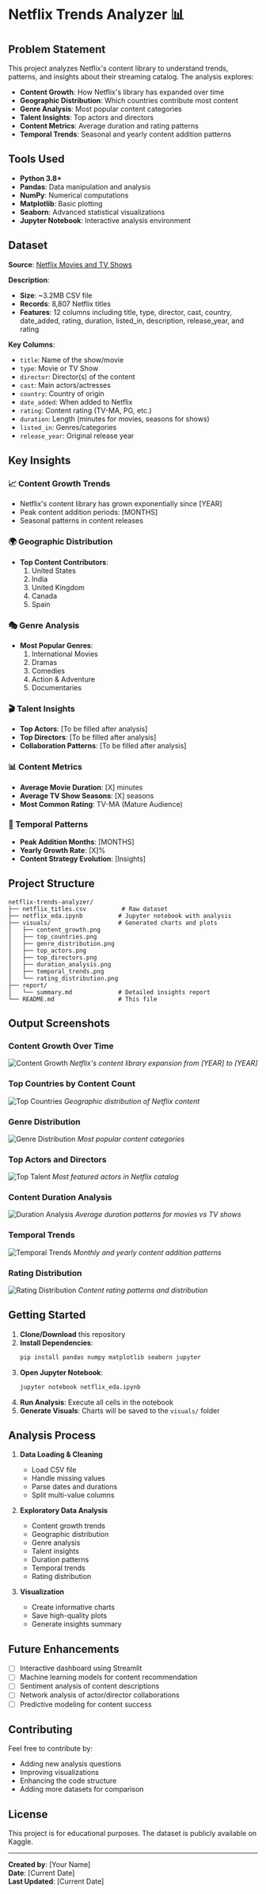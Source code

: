 # Netflix Trends Analyzer 📊

## Problem Statement

This project analyzes Netflix's content library to understand trends, patterns, and insights about their streaming catalog. The analysis explores:

- **Content Growth**: How Netflix's library has expanded over time
- **Geographic Distribution**: Which countries contribute most content
- **Genre Analysis**: Most popular content categories
- **Talent Insights**: Top actors and directors
- **Content Metrics**: Average duration and rating patterns
- **Temporal Trends**: Seasonal and yearly content addition patterns

## Tools Used

- **Python 3.8+**
- **Pandas**: Data manipulation and analysis
- **NumPy**: Numerical computations
- **Matplotlib**: Basic plotting
- **Seaborn**: Advanced statistical visualizations
- **Jupyter Notebook**: Interactive analysis environment

## Dataset

**Source**: [Netflix Movies and TV Shows](https://www.kaggle.com/datasets/shivamb/netflix-shows)

**Description**: 
- **Size**: ~3.2MB CSV file
- **Records**: 8,807 Netflix titles
- **Features**: 12 columns including title, type, director, cast, country, date_added, rating, duration, listed_in, description, release_year, and rating

**Key Columns**:
- `title`: Name of the show/movie
- `type`: Movie or TV Show
- `director`: Director(s) of the content
- `cast`: Main actors/actresses
- `country`: Country of origin
- `date_added`: When added to Netflix
- `rating`: Content rating (TV-MA, PG, etc.)
- `duration`: Length (minutes for movies, seasons for shows)
- `listed_in`: Genres/categories
- `release_year`: Original release year

## Key Insights

### 📈 Content Growth Trends
- Netflix's content library has grown exponentially since [YEAR]
- Peak content addition periods: [MONTHS]
- Seasonal patterns in content releases

### 🌍 Geographic Distribution
- **Top Content Contributors**:
  1. United States
  2. India
  3. United Kingdom
  4. Canada
  5. Spain

### 🎭 Genre Analysis
- **Most Popular Genres**:
  1. International Movies
  2. Dramas
  3. Comedies
  4. Action & Adventure
  5. Documentaries

### 🎬 Talent Insights
- **Top Actors**: [To be filled after analysis]
- **Top Directors**: [To be filled after analysis]
- **Collaboration Patterns**: [To be filled after analysis]

### 📊 Content Metrics
- **Average Movie Duration**: [X] minutes
- **Average TV Show Seasons**: [X] seasons
- **Most Common Rating**: TV-MA (Mature Audience)

### 📅 Temporal Patterns
- **Peak Addition Months**: [MONTHS]
- **Yearly Growth Rate**: [X]%
- **Content Strategy Evolution**: [Insights]

## Project Structure

```
netflix-trends-analyzer/
├── netflix_titles.csv          # Raw dataset
├── netflix_eda.ipynb          # Jupyter notebook with analysis
├── visuals/                   # Generated charts and plots
│   ├── content_growth.png
│   ├── top_countries.png
│   ├── genre_distribution.png
│   ├── top_actors.png
│   ├── top_directors.png
│   ├── duration_analysis.png
│   ├── temporal_trends.png
│   └── rating_distribution.png
├── report/
│   └── summary.md             # Detailed insights report
└── README.md                  # This file
```

## Output Screenshots

### Content Growth Over Time
![Content Growth](visuals/content_growth.png)
*Netflix's content library expansion from [YEAR] to [YEAR]*

### Top Countries by Content Count
![Top Countries](visuals/top_countries.png)
*Geographic distribution of Netflix content*

### Genre Distribution
![Genre Distribution](visuals/genre_distribution.png)
*Most popular content categories*

### Top Actors and Directors
![Top Talent](visuals/top_actors.png)
*Most featured actors in Netflix catalog*

### Content Duration Analysis
![Duration Analysis](visuals/duration_analysis.png)
*Average duration patterns for movies vs TV shows*

### Temporal Trends
![Temporal Trends](visuals/temporal_trends.png)
*Monthly and yearly content addition patterns*

### Rating Distribution
![Rating Distribution](visuals/rating_distribution.png)
*Content rating patterns and distribution*

## Getting Started

1. **Clone/Download** this repository
2. **Install Dependencies**:
   ```bash
   pip install pandas numpy matplotlib seaborn jupyter
   ```
3. **Open Jupyter Notebook**:
   ```bash
   jupyter notebook netflix_eda.ipynb
   ```
4. **Run Analysis**: Execute all cells in the notebook
5. **Generate Visuals**: Charts will be saved to the `visuals/` folder

## Analysis Process

1. **Data Loading & Cleaning**
   - Load CSV file
   - Handle missing values
   - Parse dates and durations
   - Split multi-value columns

2. **Exploratory Data Analysis**
   - Content growth trends
   - Geographic distribution
   - Genre analysis
   - Talent insights
   - Duration patterns
   - Temporal trends
   - Rating distribution

3. **Visualization**
   - Create informative charts
   - Save high-quality plots
   - Generate insights summary

## Future Enhancements

- [ ] Interactive dashboard using Streamlit
- [ ] Machine learning models for content recommendation
- [ ] Sentiment analysis of content descriptions
- [ ] Network analysis of actor/director collaborations
- [ ] Predictive modeling for content success

## Contributing

Feel free to contribute by:
- Adding new analysis questions
- Improving visualizations
- Enhancing the code structure
- Adding more datasets for comparison

## License

This project is for educational purposes. The dataset is publicly available on Kaggle.

---

**Created by**: [Your Name]  
**Date**: [Current Date]  
**Last Updated**: [Current Date] 